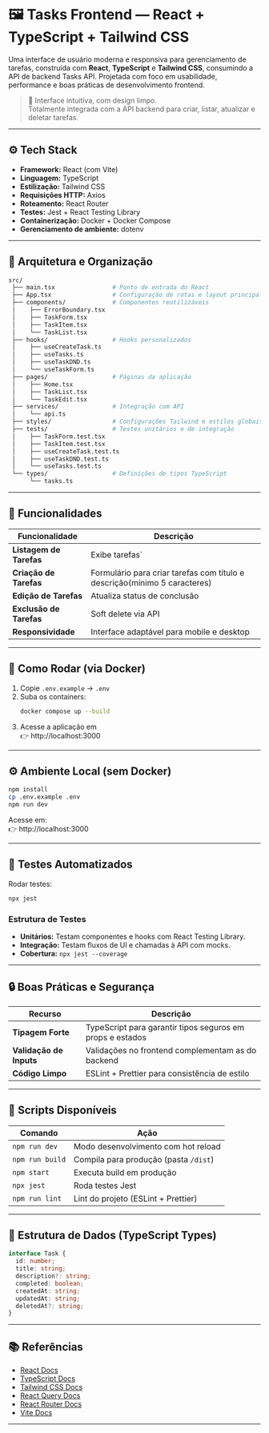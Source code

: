 # 🖼️ Tasks Frontend — React + TypeScript + Tailwind CSS

Uma interface de usuário moderna e responsiva para gerenciamento de tarefas, construída com **React**, **TypeScript** e **Tailwind CSS**, consumindo a API de backend Tasks API. Projetada com foco em usabilidade, performance e boas práticas de desenvolvimento frontend.

> 🚀 Interface intuitiva, com design limpo.  
> Totalmente integrada com a API backend para criar, listar, atualizar e deletar tarefas.

---

## ⚙️ Tech Stack

- **Framework:** React (com Vite)
- **Linguagem:** TypeScript
- **Estilização:** Tailwind CSS
- **Requisições HTTP:** Axios
- **Roteamento:** React Router
- **Testes:** Jest + React Testing Library
- **Containerização:** Docker + Docker Compose
- **Gerenciamento de ambiente:** dotenv
---

## 🧩 Arquitetura e Organização

```bash
src/
 ├── main.tsx                # Ponto de entrada do React
 ├── App.tsx                 # Configuração de rotas e layout principal
 ├── components/             # Componentes reutilizáveis
 │    ├── ErrorBoundary.tsx
 │    ├── TaskForm.tsx
 │    ├── TaskItem.tsx
 │    └── TaskList.tsx
 ├── hooks/                  # Hooks personalizados
 │    ├── useCreateTask.ts
 │    ├── useTasks.ts
 │    ├── useTaskDND.ts
 │    └── useTaskForm.ts
 ├── pages/                  # Páginas da aplicação
 │    ├── Home.tsx
 │    ├── TaskList.tsx
 │    └── TaskEdit.tsx
 ├── services/               # Integração com API
 │    └── api.ts
 ├── styles/                 # Configurações Tailwind e estilos globais
 ├── tests/                  # Testes unitários e de integração
 │    ├── TaskForm.test.tsx
 │    ├── TaskItem.test.tsx
 │    ├── useCreateTask.test.ts
 │    ├── useTaskDND.test.ts
 │    └── useTasks.test.ts
 └── types/                  # Definições de tipos TypeScript
      └── tasks.ts
```

---

## 🧱 Funcionalidades

| Funcionalidade | Descrição |
|----------------|------------|
| **Listagem de Tarefas** | Exibe tarefas` |
| **Criação de Tarefas** | Formulário para criar tarefas com título e descrição(mínimo 5 caracteres) |
| **Edição de Tarefas** | Atualiza status de conclusão |
| **Exclusão de Tarefas** | Soft delete via API |
| **Responsividade** | Interface adaptável para mobile e desktop |

---

## 🧰 Como Rodar (via Docker)

1. Copie `.env.example` → `.env`  
2. Suba os containers:
   ```bash
   docker compose up --build
   ```
3. Acesse a aplicação em  
   👉 http://localhost:3000  

---

## ⚙️ Ambiente Local (sem Docker)

```bash
npm install
cp .env.example .env
npm run dev
```

Acesse em:  
👉 http://localhost:3000

---

## 🧪 Testes Automatizados

Rodar testes:
```bash
npx jest
```

### Estrutura de Testes
- **Unitários:** Testam componentes e hooks com React Testing Library.
- **Integração:** Testam fluxos de UI e chamadas à API com mocks.
- **Cobertura:** `npx jest --coverage`

---

## 🔒 Boas Práticas e Segurança

| Recurso | Descrição |
|----------|------------|
| **Tipagem Forte** | TypeScript para garantir tipos seguros em props e estados |
| **Validação de Inputs** | Validações no frontend complementam as do backend |
| **Código Limpo** | ESLint + Prettier para consistência de estilo |

---

## 🧩 Scripts Disponíveis

| Comando | Ação |
|----------|------|
| `npm run dev` | Modo desenvolvimento com hot reload |
| `npm run build` | Compila para produção (pasta `/dist`) |
| `npm start` | Executa build em produção |
| `npx jest` | Roda testes Jest |
| `npm run lint` | Lint do projeto (ESLint + Prettier) |

---

## 🧩 Estrutura de Dados (TypeScript Types)

```typescript
interface Task {
  id: number;
  title: string;
  description?: string;
  completed: boolean;
  createdAt: string;
  updatedAt: string;
  deletedAt?: string;
}
```
---

## 📚 Referências

- [React Docs](https://react.dev/)
- [TypeScript Docs](https://www.typescriptlang.org/docs/)
- [Tailwind CSS Docs](https://tailwindcss.com/docs/)
- [React Query Docs](https://tanstack.com/query/)
- [React Router Docs](https://reactrouter.com/)
- [Vite Docs](https://vitejs.dev/)

---